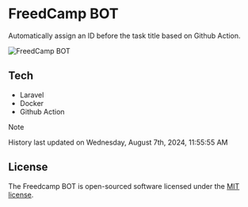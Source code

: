# FreedCamp BOT

Automatically assign an ID before the task title based on Github Action.

![FreedCamp BOT](https://repository-images.githubusercontent.com/737932867/7d34798b-2680-471c-b089-a78a718d3d6a)

## Tech

- Laravel
- Docker
- Github Action

> [!NOTE]  
> History last updated on Wednesday, August 7th, 2024, 11:55:55 AM

## License

The Freedcamp BOT is open-sourced software licensed under the [MIT license](https://opensource.org/licenses/MIT).
